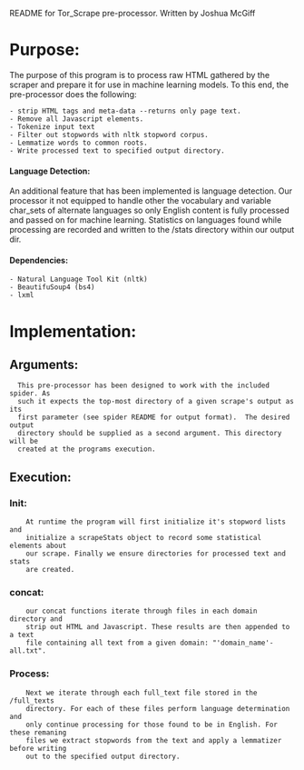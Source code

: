 README for Tor_Scrape pre-processor.
Written by Joshua McGiff

#   Purpose:

  The purpose of this program is to process raw HTML gathered by the scraper
  and prepare it for use in machine learning models. To this end, the pre-processor
  does the following:

    - strip HTML tags and meta-data --returns only page text.
    - Remove all Javascript elements.
    - Tokenize input text
    - Filter out stopwords with nltk stopword corpus.
    - Lemmatize words to common roots.
    - Write processed text to specified output directory.

#### Language Detection:
An additional feature that has been implemented is language
detection. Our processor it not equipped to handle other the vocabulary and
variable char_sets of alternate languages so only English content is fully
processed and passed on for machine learning. Statistics on languages found while
processing are recorded and written to the /stats directory within our output dir.

#### Dependencies:
    - Natural Language Tool Kit (nltk)
    - BeautifuSoup4 (bs4)
    - lxml

#  Implementation:
##    Arguments:
      This pre-processor has been designed to work with the included spider. As
      such it expects the top-most directory of a given scrape's output as its
      first parameter (see spider README for output format).  The desired output
      directory should be supplied as a second argument. This directory will be
      created at the programs execution.

##    Execution:
###      Init:
        At runtime the program will first initialize it's stopword lists and
        initialize a scrapeStats object to record some statistical elements about
        our scrape. Finally we ensure directories for processed text and stats
        are created.

###      concat:
        our concat functions iterate through files in each domain directory and
        strip out HTML and Javascript. These results are then appended to a text
        file containing all text from a given domain: "'domain_name'-all.txt".  

###      Process:
        Next we iterate through each full_text file stored in the /full_texts
        directory. For each of these files perform language determination and
        only continue processing for those found to be in English. For these remaning
        files we extract stopwords from the text and apply a lemmatizer before writing
        out to the specified output directory.
